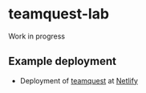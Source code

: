 # teamquest-lab
Work in progress

## Example deployment
* Deployment of [teamquest](https://teamquest.uivraeus.net) at [Netlify](https://www.netlify.com/)

